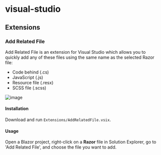 # visual-studio

## Extensions

### Add Related File

Add Related File is an extension for Visual Studio which allows you to quickly add any of these files using the same name as the selected Razor file:

- Code behind (.cs)
- JavaScript (.js)
- Resource file (.resx)
- SCSS file (.scss)

![image](https://github.com/mark-storefeeder/visual-studio/assets/12729223/4b8c03cc-6377-42b3-bfcd-434cb4a5ab04)

#### Installation

Download and run `Extensions/AddRelatedFile.vsix`.

#### Usage

Open a Blazor project, right-click on a **Razor** file in Solution Explorer, go to 'Add Related File', and choose the file you want to add.
